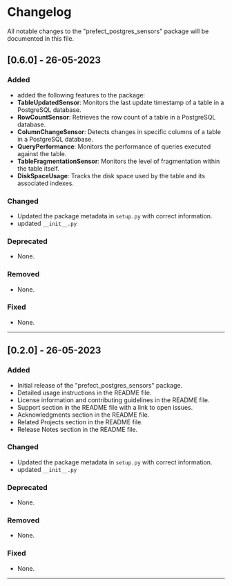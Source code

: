# Changelog
All notable changes to the "prefect_postgres_sensors" package will be documented in this file.

## [0.6.0] - 26-05-2023

### Added
- added the following features to the package:
- **TableUpdatedSensor**: Monitors the last update timestamp of a table in a PostgreSQL database.
- **RowCountSensor**: Retrieves the row count of a table in a PostgreSQL database.
- **ColumnChangeSensor**: Detects changes in specific columns of a table in a PostgreSQL 
database.
- **QueryPerformance**: Monitors the performance of queries executed against the table.
- **TableFragmentationSensor**: Monitors the level of fragmentation within the table itself. 
- **DiskSpaceUsage**: Tracks the disk space used by the table and its associated indexes. 


### Changed

- Updated the package metadata in `setup.py` with correct information.
- updated `__init__.py`

### Deprecated

- None.

### Removed

- None.

### Fixed

- None.

---


## [0.2.0] - 26-05-2023

### Added
- Initial release of the "prefect_postgres_sensors" package.
- Detailed usage instructions in the README file.
- License information and contributing guidelines in the README file.
- Support section in the README file with a link to open issues.
- Acknowledgments section in the README file.
- Related Projects section in the README file.
- Release Notes section in the README file.

### Changed

- Updated the package metadata in `setup.py` with correct information.
- updated `__init__.py`

### Deprecated

- None.

### Removed

- None.

### Fixed

- None.

---
